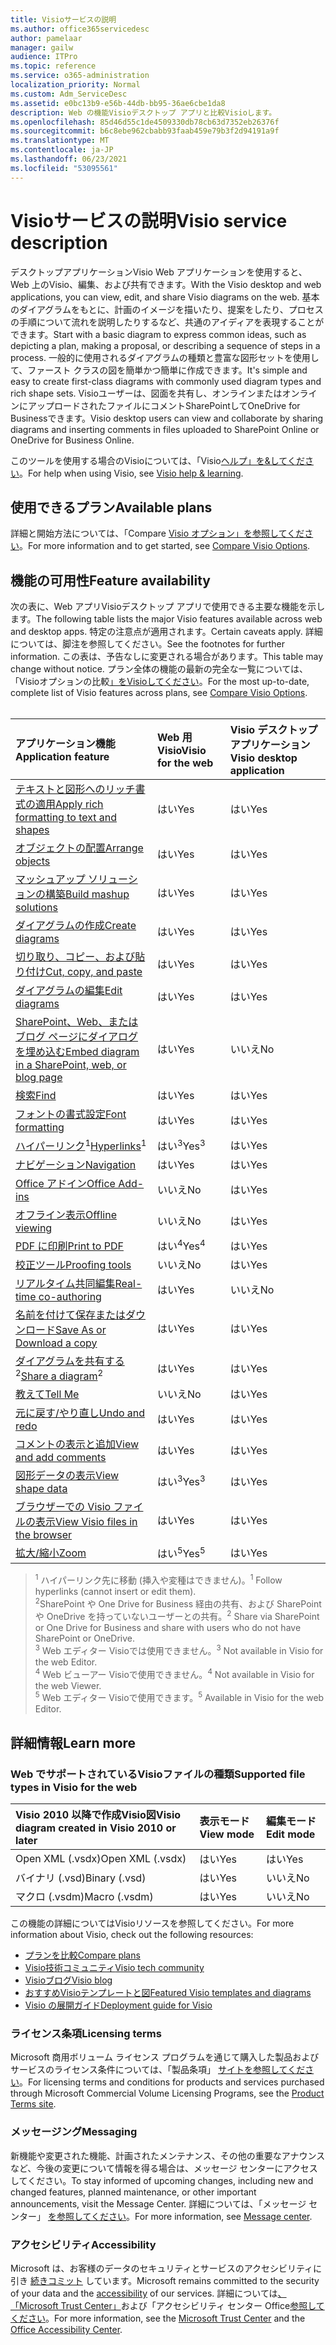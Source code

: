 ```yaml
---
title: Visioサービスの説明
ms.author: office365servicedesc
author: pamelaar
manager: gailw
audience: ITPro
ms.topic: reference
ms.service: o365-administration
localization_priority: Normal
ms.custom: Adm_ServiceDesc
ms.assetid: e0bc13b9-e56b-44db-bb95-36ae6cbe1da8
description: Web の機能Visioデスクトップ アプリと比較Visioします。
ms.openlocfilehash: 85d46d55c1de4509330db78cb63d7352eb26376f
ms.sourcegitcommit: b6c8ebe962cbabb93faab459e79b3f2d94191a9f
ms.translationtype: MT
ms.contentlocale: ja-JP
ms.lasthandoff: 06/23/2021
ms.locfileid: "53095561"
---
```

# <a name="visio-service-description"></a><span data-ttu-id="876f9-103">Visioサービスの説明</span><span class="sxs-lookup"><span data-stu-id="876f9-103">Visio service description</span></span>

<span data-ttu-id="876f9-104">デスクトップアプリケーションVisio Web アプリケーションを使用すると、Web 上のVisio、編集、および共有できます。</span><span class="sxs-lookup"><span data-stu-id="876f9-104">With the Visio desktop and web applications, you can view, edit, and share Visio diagrams on the web.</span></span> <span data-ttu-id="876f9-105">基本のダイアグラムをもとに、計画のイメージを描いたり、提案をしたり、プロセスの手順について流れを説明したりするなど、共通のアイディアを表現することができます。</span><span class="sxs-lookup"><span data-stu-id="876f9-105">Start with a basic diagram to express common ideas, such as depicting a plan, making a proposal, or describing a sequence of steps in a process.</span></span> <span data-ttu-id="876f9-106">一般的に使用されるダイアグラムの種類と豊富な図形セットを使用して、ファースト クラスの図を簡単かつ簡単に作成できます。</span><span class="sxs-lookup"><span data-stu-id="876f9-106">It's simple and easy to create first-class diagrams with commonly used diagram types and rich shape sets.</span></span> <span data-ttu-id="876f9-107">Visioユーザーは、図面を共有し、オンラインまたはオンラインにアップロードされたファイルにコメントSharePointしてOneDrive for Businessできます。</span><span class="sxs-lookup"><span data-stu-id="876f9-107">Visio desktop users can view and collaborate by sharing diagrams and inserting comments in files uploaded to SharePoint Online or OneDrive for Business Online.</span></span>

<span data-ttu-id="876f9-108">このツールを使用する場合のVisioについては、「Visio[ヘルプ」を&してください](https://support.office.com/visio)。</span><span class="sxs-lookup"><span data-stu-id="876f9-108">For help when using Visio, see [Visio help & learning](https://support.office.com/visio).</span></span>

## <a name="available-plans"></a><span data-ttu-id="876f9-109">使用できるプラン</span><span class="sxs-lookup"><span data-stu-id="876f9-109">Available plans</span></span>

<span data-ttu-id="876f9-110">詳細と開始方法については、「Compare [Visio オプション」を参照してください](https://www.microsoft.com/microsoft-365/visio/microsoft-visio-plans-and-pricing-compare-visio-options)。</span><span class="sxs-lookup"><span data-stu-id="876f9-110">For more information and to get started, see [Compare Visio Options](https://www.microsoft.com/microsoft-365/visio/microsoft-visio-plans-and-pricing-compare-visio-options).</span></span>
  
## <a name="feature-availability"></a><span data-ttu-id="876f9-111">機能の可用性</span><span class="sxs-lookup"><span data-stu-id="876f9-111">Feature availability</span></span>

<span data-ttu-id="876f9-112">次の表に、Web アプリVisioデスクトップ アプリで使用できる主要な機能を示します。</span><span class="sxs-lookup"><span data-stu-id="876f9-112">The following table lists the major Visio features available across web and desktop apps.</span></span> <span data-ttu-id="876f9-113">特定の注意点が適用されます。</span><span class="sxs-lookup"><span data-stu-id="876f9-113">Certain caveats apply.</span></span> <span data-ttu-id="876f9-114">詳細については、脚注を参照してください。</span><span class="sxs-lookup"><span data-stu-id="876f9-114">See the footnotes for further information.</span></span> <span data-ttu-id="876f9-115">この表は、予告なしに変更される場合があります。</span><span class="sxs-lookup"><span data-stu-id="876f9-115">This table may change without notice.</span></span> <span data-ttu-id="876f9-116">プラン全体の機能の最新の完全な一覧については、「Visioオプションの比較[」をVisioしてください](https://www.microsoft.com/microsoft-365/visio/microsoft-visio-plans-and-pricing-compare-visio-options)。</span><span class="sxs-lookup"><span data-stu-id="876f9-116">For the most up-to-date, complete list of Visio features across plans, see [Compare Visio Options](https://www.microsoft.com/microsoft-365/visio/microsoft-visio-plans-and-pricing-compare-visio-options).</span></span><br><br> 

| <span data-ttu-id="876f9-117">アプリケーション機能</span><span class="sxs-lookup"><span data-stu-id="876f9-117">Application feature</span></span> | <span data-ttu-id="876f9-118">Web 用 Visio</span><span class="sxs-lookup"><span data-stu-id="876f9-118">Visio for the web</span></span> | <span data-ttu-id="876f9-119">Visio デスクトップ アプリケーション</span><span class="sxs-lookup"><span data-stu-id="876f9-119">Visio desktop application</span></span> |
|:-----|:-----|:-----|
|[<span data-ttu-id="876f9-120">テキストと図形へのリッチ書式の適用</span><span class="sxs-lookup"><span data-stu-id="876f9-120">Apply rich formatting to text and shapes</span></span>](visio-features.md#apply-rich-formatting-to-text-and-shapes)|<span data-ttu-id="876f9-121">はい</span><span class="sxs-lookup"><span data-stu-id="876f9-121">Yes</span></span> |<span data-ttu-id="876f9-122">はい</span><span class="sxs-lookup"><span data-stu-id="876f9-122">Yes</span></span> |
|[<span data-ttu-id="876f9-123">オブジェクトの配置</span><span class="sxs-lookup"><span data-stu-id="876f9-123">Arrange objects</span></span>](visio-features.md#arrange-objects)|<span data-ttu-id="876f9-124">はい</span><span class="sxs-lookup"><span data-stu-id="876f9-124">Yes</span></span> |<span data-ttu-id="876f9-125">はい</span><span class="sxs-lookup"><span data-stu-id="876f9-125">Yes</span></span> |
|[<span data-ttu-id="876f9-126">マッシュアップ ソリューションの構築</span><span class="sxs-lookup"><span data-stu-id="876f9-126">Build mashup solutions</span></span>](visio-features.md#build-mashup-solutions)|<span data-ttu-id="876f9-127">はい</span><span class="sxs-lookup"><span data-stu-id="876f9-127">Yes</span></span> |<span data-ttu-id="876f9-128">はい</span><span class="sxs-lookup"><span data-stu-id="876f9-128">Yes</span></span> |
|[<span data-ttu-id="876f9-129">ダイアグラムの作成</span><span class="sxs-lookup"><span data-stu-id="876f9-129">Create diagrams</span></span>](visio-features.md#create-diagrams)|<span data-ttu-id="876f9-130">はい</span><span class="sxs-lookup"><span data-stu-id="876f9-130">Yes</span></span> |<span data-ttu-id="876f9-131">はい</span><span class="sxs-lookup"><span data-stu-id="876f9-131">Yes</span></span> |
|[<span data-ttu-id="876f9-132">切り取り、コピー、および貼り付け</span><span class="sxs-lookup"><span data-stu-id="876f9-132">Cut, copy, and paste</span></span>](visio-features.md#cut-copy-and-paste)|<span data-ttu-id="876f9-133">はい</span><span class="sxs-lookup"><span data-stu-id="876f9-133">Yes</span></span> |<span data-ttu-id="876f9-134">はい</span><span class="sxs-lookup"><span data-stu-id="876f9-134">Yes</span></span> |
|[<span data-ttu-id="876f9-135">ダイアグラムの編集</span><span class="sxs-lookup"><span data-stu-id="876f9-135">Edit diagrams</span></span>](visio-features.md#edit-diagrams)|<span data-ttu-id="876f9-136">はい</span><span class="sxs-lookup"><span data-stu-id="876f9-136">Yes</span></span> |<span data-ttu-id="876f9-137">はい</span><span class="sxs-lookup"><span data-stu-id="876f9-137">Yes</span></span> |
|[<span data-ttu-id="876f9-138">SharePoint、Web、またはブログ ページにダイアログを埋め込む</span><span class="sxs-lookup"><span data-stu-id="876f9-138">Embed diagram in a SharePoint, web, or blog page</span></span>](visio-features.md#embed-diagram-in-a-sharepoint-web-or-blog-page)|<span data-ttu-id="876f9-139">はい</span><span class="sxs-lookup"><span data-stu-id="876f9-139">Yes</span></span> |<span data-ttu-id="876f9-140">いいえ</span><span class="sxs-lookup"><span data-stu-id="876f9-140">No</span></span> |
|[<span data-ttu-id="876f9-141">検索</span><span class="sxs-lookup"><span data-stu-id="876f9-141">Find</span></span>](visio-features.md#find)|<span data-ttu-id="876f9-142">はい</span><span class="sxs-lookup"><span data-stu-id="876f9-142">Yes</span></span> |<span data-ttu-id="876f9-143">はい</span><span class="sxs-lookup"><span data-stu-id="876f9-143">Yes</span></span> |
|[<span data-ttu-id="876f9-144">フォントの書式設定</span><span class="sxs-lookup"><span data-stu-id="876f9-144">Font formatting</span></span>](visio-features.md#font-formatting)|<span data-ttu-id="876f9-145">はい</span><span class="sxs-lookup"><span data-stu-id="876f9-145">Yes</span></span> |<span data-ttu-id="876f9-146">はい</span><span class="sxs-lookup"><span data-stu-id="876f9-146">Yes</span></span> |
|<span data-ttu-id="876f9-147">[ハイパーリンク](visio-features.md#hyperlinks)<sup>1</sup></span><span class="sxs-lookup"><span data-stu-id="876f9-147">[Hyperlinks](visio-features.md#hyperlinks)<sup>1</sup></span></span>|<span data-ttu-id="876f9-148">はい<sup>3</sup></span><span class="sxs-lookup"><span data-stu-id="876f9-148">Yes<sup>3</sup></span></span>|<span data-ttu-id="876f9-149">はい</span><span class="sxs-lookup"><span data-stu-id="876f9-149">Yes</span></span> |
|[<span data-ttu-id="876f9-150">ナビゲーション</span><span class="sxs-lookup"><span data-stu-id="876f9-150">Navigation</span></span>](visio-features.md#navigation)|<span data-ttu-id="876f9-151">はい</span><span class="sxs-lookup"><span data-stu-id="876f9-151">Yes</span></span> |<span data-ttu-id="876f9-152">はい</span><span class="sxs-lookup"><span data-stu-id="876f9-152">Yes</span></span> |
|[<span data-ttu-id="876f9-153">Office アドイン</span><span class="sxs-lookup"><span data-stu-id="876f9-153">Office Add-ins</span></span>](visio-features.md#office-add-ins)|<span data-ttu-id="876f9-154">いいえ</span><span class="sxs-lookup"><span data-stu-id="876f9-154">No</span></span> |<span data-ttu-id="876f9-155">はい</span><span class="sxs-lookup"><span data-stu-id="876f9-155">Yes</span></span> |
|[<span data-ttu-id="876f9-156">オフライン表示</span><span class="sxs-lookup"><span data-stu-id="876f9-156">Offline viewing</span></span>](visio-features.md#offline-viewing)|<span data-ttu-id="876f9-157">いいえ</span><span class="sxs-lookup"><span data-stu-id="876f9-157">No</span></span> |<span data-ttu-id="876f9-158">はい</span><span class="sxs-lookup"><span data-stu-id="876f9-158">Yes</span></span> |
|[<span data-ttu-id="876f9-159">PDF に印刷</span><span class="sxs-lookup"><span data-stu-id="876f9-159">Print to PDF</span></span>](visio-features.md#print-to-pdf)|<span data-ttu-id="876f9-160">はい<sup>4</sup></span><span class="sxs-lookup"><span data-stu-id="876f9-160">Yes<sup>4</sup></span></span>|<span data-ttu-id="876f9-161">はい</span><span class="sxs-lookup"><span data-stu-id="876f9-161">Yes</span></span> |
|[<span data-ttu-id="876f9-162">校正ツール</span><span class="sxs-lookup"><span data-stu-id="876f9-162">Proofing tools</span></span>](visio-features.md#proofing-tools)|<span data-ttu-id="876f9-163">いいえ</span><span class="sxs-lookup"><span data-stu-id="876f9-163">No</span></span> |<span data-ttu-id="876f9-164">はい</span><span class="sxs-lookup"><span data-stu-id="876f9-164">Yes</span></span> |
|[<span data-ttu-id="876f9-165">リアルタイム共同編集</span><span class="sxs-lookup"><span data-stu-id="876f9-165">Real-time co-authoring</span></span>](visio-features.md#real-time-co-authoring)|<span data-ttu-id="876f9-166">はい</span><span class="sxs-lookup"><span data-stu-id="876f9-166">Yes</span></span> |<span data-ttu-id="876f9-167">いいえ</span><span class="sxs-lookup"><span data-stu-id="876f9-167">No</span></span> |
|[<span data-ttu-id="876f9-168">名前を付けて保存またはダウンロード</span><span class="sxs-lookup"><span data-stu-id="876f9-168">Save As or Download a copy</span></span>](visio-features.md#save-as-or-download-a-copy)|<span data-ttu-id="876f9-169">はい</span><span class="sxs-lookup"><span data-stu-id="876f9-169">Yes</span></span> |<span data-ttu-id="876f9-170">はい</span><span class="sxs-lookup"><span data-stu-id="876f9-170">Yes</span></span> |
|<span data-ttu-id="876f9-171">[ダイアグラムを共有する](visio-features.md#share-a-diagram)<sup>2</sup></span><span class="sxs-lookup"><span data-stu-id="876f9-171">[Share a diagram](visio-features.md#share-a-diagram)<sup>2</sup></span></span>|<span data-ttu-id="876f9-172">はい</span><span class="sxs-lookup"><span data-stu-id="876f9-172">Yes</span></span> |<span data-ttu-id="876f9-173">はい</span><span class="sxs-lookup"><span data-stu-id="876f9-173">Yes</span></span> |
|[<span data-ttu-id="876f9-174">教えて</span><span class="sxs-lookup"><span data-stu-id="876f9-174">Tell Me</span></span>](visio-features.md#tell-me)|<span data-ttu-id="876f9-175">いいえ</span><span class="sxs-lookup"><span data-stu-id="876f9-175">No</span></span> |<span data-ttu-id="876f9-176">はい</span><span class="sxs-lookup"><span data-stu-id="876f9-176">Yes</span></span> |
|[<span data-ttu-id="876f9-177">元に戻す/やり直し</span><span class="sxs-lookup"><span data-stu-id="876f9-177">Undo and redo</span></span>](visio-features.md#undo-and-redo)|<span data-ttu-id="876f9-178">はい</span><span class="sxs-lookup"><span data-stu-id="876f9-178">Yes</span></span> |<span data-ttu-id="876f9-179">はい</span><span class="sxs-lookup"><span data-stu-id="876f9-179">Yes</span></span> |
|[<span data-ttu-id="876f9-180">コメントの表示と追加</span><span class="sxs-lookup"><span data-stu-id="876f9-180">View and add comments</span></span>](visio-features.md#view-and-add-comments)|<span data-ttu-id="876f9-181">はい</span><span class="sxs-lookup"><span data-stu-id="876f9-181">Yes</span></span> |<span data-ttu-id="876f9-182">はい</span><span class="sxs-lookup"><span data-stu-id="876f9-182">Yes</span></span> |
|[<span data-ttu-id="876f9-183">図形データの表示</span><span class="sxs-lookup"><span data-stu-id="876f9-183">View shape data</span></span>](visio-features.md#view-shape-data)|<span data-ttu-id="876f9-184">はい<sup>3</sup></span><span class="sxs-lookup"><span data-stu-id="876f9-184">Yes<sup>3</sup></span></span>|<span data-ttu-id="876f9-185">はい</span><span class="sxs-lookup"><span data-stu-id="876f9-185">Yes</span></span> |
|[<span data-ttu-id="876f9-186">ブラウザーでの Visio ファイルの表示</span><span class="sxs-lookup"><span data-stu-id="876f9-186">View Visio files in the browser</span></span>](visio-features.md#view-visio-files-in-the-browser)|<span data-ttu-id="876f9-187">はい</span><span class="sxs-lookup"><span data-stu-id="876f9-187">Yes</span></span> |<span data-ttu-id="876f9-188">はい</span><span class="sxs-lookup"><span data-stu-id="876f9-188">Yes</span></span> |
|[<span data-ttu-id="876f9-189">拡大/縮小</span><span class="sxs-lookup"><span data-stu-id="876f9-189">Zoom</span></span>](visio-features.md#zoom)|<span data-ttu-id="876f9-190">はい<sup>5</sup></span><span class="sxs-lookup"><span data-stu-id="876f9-190">Yes<sup>5</sup></span></span>|<span data-ttu-id="876f9-191">はい</span><span class="sxs-lookup"><span data-stu-id="876f9-191">Yes</span></span> |

> <span data-ttu-id="876f9-192"><sup>1</sup> ハイパーリンク先に移動 (挿入や変種はできません)。</span><span class="sxs-lookup"><span data-stu-id="876f9-192"><sup>1</sup> Follow hyperlinks (cannot insert or edit them).</span></span>
<br/><span data-ttu-id="876f9-193"><sup>2</sup>SharePoint や One Drive for Business 経由の共有、および SharePoint や OneDrive を持っていないユーザーとの共有。</span><span class="sxs-lookup"><span data-stu-id="876f9-193"><sup>2</sup> Share via SharePoint or One Drive for Business and share with users who do not have SharePoint or OneDrive.</span></span>
<br/><span data-ttu-id="876f9-194"><sup>3</sup> Web エディター Visioでは使用できません。</span><span class="sxs-lookup"><span data-stu-id="876f9-194"><sup>3</sup> Not available in Visio for the web Editor.</span></span>
<br/><span data-ttu-id="876f9-195"><sup>4</sup> Web ビューアー Visioで使用できません。</span><span class="sxs-lookup"><span data-stu-id="876f9-195"><sup>4</sup> Not available in Visio for the web Viewer.</span></span>
<br/><span data-ttu-id="876f9-196"><sup>5</sup> Web エディター Visioで使用できます。</span><span class="sxs-lookup"><span data-stu-id="876f9-196"><sup>5</sup> Available in Visio for the web Editor.</span></span>

## <a name="learn-more"></a><span data-ttu-id="876f9-197">詳細情報</span><span class="sxs-lookup"><span data-stu-id="876f9-197">Learn more</span></span>

### <a name="supported-file-types-in-visio-for-the-web"></a><span data-ttu-id="876f9-198">Web でサポートされているVisioファイルの種類</span><span class="sxs-lookup"><span data-stu-id="876f9-198">Supported file types in Visio for the web</span></span>

| <span data-ttu-id="876f9-199">Visio 2010 以降で作成Visio図</span><span class="sxs-lookup"><span data-stu-id="876f9-199">Visio diagram created in Visio 2010 or later</span></span> | <span data-ttu-id="876f9-200">表示モード</span><span class="sxs-lookup"><span data-stu-id="876f9-200">View mode</span></span> | <span data-ttu-id="876f9-201">編集モード</span><span class="sxs-lookup"><span data-stu-id="876f9-201">Edit mode</span></span> |
|:-----|:-----|:-----|
|<span data-ttu-id="876f9-202">Open XML (.vsdx)</span><span class="sxs-lookup"><span data-stu-id="876f9-202">Open XML (.vsdx)</span></span>  <br/> |<span data-ttu-id="876f9-203">はい</span><span class="sxs-lookup"><span data-stu-id="876f9-203">Yes</span></span>  <br/> |<span data-ttu-id="876f9-204">はい</span><span class="sxs-lookup"><span data-stu-id="876f9-204">Yes</span></span>  <br/> |
|<span data-ttu-id="876f9-205">バイナリ (.vsd)</span><span class="sxs-lookup"><span data-stu-id="876f9-205">Binary (.vsd)</span></span>  <br/> |<span data-ttu-id="876f9-206">はい</span><span class="sxs-lookup"><span data-stu-id="876f9-206">Yes</span></span>  <br/> |<span data-ttu-id="876f9-207">いいえ</span><span class="sxs-lookup"><span data-stu-id="876f9-207">No</span></span>  <br/> |
|<span data-ttu-id="876f9-208">マクロ (.vsdm)</span><span class="sxs-lookup"><span data-stu-id="876f9-208">Macro (.vsdm)</span></span>  <br/> |<span data-ttu-id="876f9-209">はい</span><span class="sxs-lookup"><span data-stu-id="876f9-209">Yes</span></span>  <br/> |<span data-ttu-id="876f9-210">いいえ</span><span class="sxs-lookup"><span data-stu-id="876f9-210">No</span></span>  <br/> |

<span data-ttu-id="876f9-211">この機能の詳細についてはVisioリソースを参照してください。</span><span class="sxs-lookup"><span data-stu-id="876f9-211">For more information about Visio, check out the following resources:</span></span>

- [<span data-ttu-id="876f9-212">プランを比較</span><span class="sxs-lookup"><span data-stu-id="876f9-212">Compare plans</span></span>](https://www.microsoft.com/microsoft-365/visio/microsoft-visio-plans-and-pricing-compare-visio-options)
- [<span data-ttu-id="876f9-213">Visio技術コミュニティ</span><span class="sxs-lookup"><span data-stu-id="876f9-213">Visio tech community</span></span>](https://techcommunity.microsoft.com/t5/microsoft-teams/ct-p/MicrosoftTeams)
- [<span data-ttu-id="876f9-214">Visioブログ</span><span class="sxs-lookup"><span data-stu-id="876f9-214">Visio blog</span></span>](https://techcommunity.microsoft.com/t5/visio-blog/bg-p/VisioBlog)
- [<span data-ttu-id="876f9-215">おすすめVisioテンプレートと図</span><span class="sxs-lookup"><span data-stu-id="876f9-215">Featured Visio templates and diagrams</span></span>](https://go.microsoft.com/fwlink/p/?linkid=2157372)
- [<span data-ttu-id="876f9-216">Visio の展開ガイド</span><span class="sxs-lookup"><span data-stu-id="876f9-216">Deployment guide for Visio</span></span>](/deployoffice/deployment-guide-for-visio)

### <a name="licensing-terms"></a><span data-ttu-id="876f9-217">ライセンス条項</span><span class="sxs-lookup"><span data-stu-id="876f9-217">Licensing terms</span></span>

<span data-ttu-id="876f9-218">Microsoft 商用ボリューム ライセンス プログラムを通じて購入した製品およびサービスのライセンス条件については、「製品条項」 [サイトを参照してください](https://www.microsoft.com/licensing/terms/)。</span><span class="sxs-lookup"><span data-stu-id="876f9-218">For licensing terms and conditions for products and services purchased through Microsoft Commercial Volume Licensing Programs, see the [Product Terms site](https://www.microsoft.com/licensing/terms/).</span></span>

### <a name="messaging"></a><span data-ttu-id="876f9-219">メッセージング</span><span class="sxs-lookup"><span data-stu-id="876f9-219">Messaging</span></span>

<span data-ttu-id="876f9-220">新機能や変更された機能、計画されたメンテナンス、その他の重要なアナウンスなど、今後の変更について情報を得る場合は、メッセージ センターにアクセスしてください。</span><span class="sxs-lookup"><span data-stu-id="876f9-220">To stay informed of upcoming changes, including new and changed features, planned maintenance, or other important announcements, visit the Message Center.</span></span> <span data-ttu-id="876f9-221">詳細については、「メッセージ センター」 [を参照してください](/microsoft-365/admin/manage/message-center)。</span><span class="sxs-lookup"><span data-stu-id="876f9-221">For more information, see [Message center](/microsoft-365/admin/manage/message-center).</span></span>

### <a name="accessibility"></a><span data-ttu-id="876f9-222">アクセシビリティ</span><span class="sxs-lookup"><span data-stu-id="876f9-222">Accessibility</span></span>

<span data-ttu-id="876f9-223">Microsoft は、お客様のデータのセキュリティとサービスのアクセシビリティに引き [続きコミット](https://www.microsoft.com/trust-center/compliance/accessibility) しています。</span><span class="sxs-lookup"><span data-stu-id="876f9-223">Microsoft remains committed to the security of your data and the [accessibility](https://www.microsoft.com/trust-center/compliance/accessibility) of our services.</span></span> <span data-ttu-id="876f9-224">詳細については[、「Microsoft Trust Center」](https://www.microsoft.com/trust-center)および「アクセシビリティ センター Office[参照してください](https://support.office.com/article/ecab0fcf-d143-4fe8-a2ff-6cd596bddc6d)。</span><span class="sxs-lookup"><span data-stu-id="876f9-224">For more information, see the [Microsoft Trust Center](https://www.microsoft.com/trust-center) and the [Office Accessibility Center](https://support.office.com/article/ecab0fcf-d143-4fe8-a2ff-6cd596bddc6d).</span></span>
